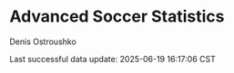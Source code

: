 # Advanced Soccer Statistics
Denis Ostroushko

<!-- gfm -->

Last successful data update: 2025-06-19 16:17:06 CST
